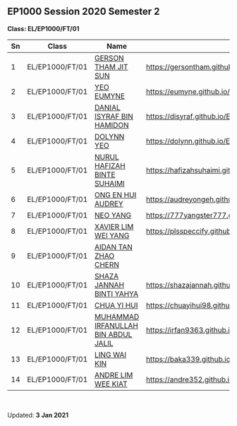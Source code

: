 ## EP1000 Session 2020 Semester 2

**Class: EL/EP1000/FT/01**

|Sn|Class | Name | Site | Presentation | Video|
|----|------|------|------|--------------|------|
|1 |EL/EP1000/FT/01 |[GERSON THAM JIT SUN](https://gersontham.github.io/EP1000/) |https://gersontham.github.io/EP1000/ |              |      |
|2 |EL/EP1000/FT/01 |[YEO EUMYNE](https://eumyne.github.io/EP1000.html) |https://eumyne.github.io/EP1000.html |              |      |
|3 |EL/EP1000/FT/01 |[DANIAL ISYRAF BIN HAMIDON](https://disyraf.github.io/EP1000_/) |https://disyraf.github.io/EP1000_/ |              |      |
|4 |EL/EP1000/FT/01 |[DOLYNN YEO](https://dolynn.github.io/EP1000.github.io/) |https://dolynn.github.io/EP1000.github.io/ |              |      |
|5 |EL/EP1000/FT/01 |[NURUL HAFIZAH BINTE SUHAIMI](https://hafizahsuhaimi.github.io/EP1000) |https://hafizahsuhaimi.github.io/EP1000 |              |      |
|6 |EL/EP1000/FT/01 |[ONG EN HUI AUDREY](https://audreyongeh.github.io/EP1000/jwindex.html) |https://audreyongeh.github.io/EP1000/jwindex.html |              |      |
|7 |EL/EP1000/FT/01 |[NEO YANG](https://777yangster777.github.io/EP1000_blog/index.html) |https://777yangster777.github.io/EP1000_blog/index.html |              |      |
|8 |EL/EP1000/FT/01 |[XAVIER LIM WEI YANG](https://plsspeccify.github.io/EP1000/) |https://plsspeccify.github.io/EP1000/ |              |      |
|9 |EL/EP1000/FT/01 |[AIDAN TAN ZHAO CHERN]() | |              |      |
|10 |EL/EP1000/FT/01 |[SHAZA JANNAH BINTI YAHYA](https://shazajannah.github.io/shazajannah-EP1000/) |https://shazajannah.github.io/shazajannah-EP1000/ |              |      |
|11 |EL/EP1000/FT/01 |[CHUA YI HUI](https://chuayihui98.github.io/github.io.EP1000/) |https://chuayihui98.github.io/github.io.EP1000/ |              |      |
|12 |EL/EP1000/FT/01 |[MUHAMMAD IRFANULLAH BIN ABDUL JALIL](https://irfan9363.github.io/Irfan-EP1000/) |https://irfan9363.github.io/Irfan-EP1000/ |              |      |
|13 |EL/EP1000/FT/01 |[LING WAI KIN](https://baka339.github.io/EP1000/) |https://baka339.github.io/EP1000/ |              |      |
|14 |EL/EP1000/FT/01 |[ANDRE LIM WEE KIAT](https://andre352.github.io/EP1000/) |https://andre352.github.io/EP1000/ |              |      |

&nbsp;

Updated: **3 Jan 2021**